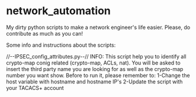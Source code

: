 # network_automation

My dirty python scripts to make a network engineer's life easier. Please, do contribute as much as you can!

Some info and instructions about the scripts:

//--IPSEC_config_attributes.py--//
INFO: This script help you to identify all crypto-map conig related (crypto-map, ACLs, nat). 
You will be asked to insert the third party name you are looking for as well as the crypto-map number you want show. 
Before to run it, please remember to: 
1-Change the host variable with hostname and hostname IP's 
2-Update the script with your TACACS+ account
